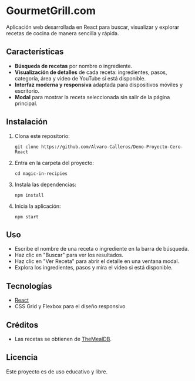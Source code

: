 
# GourmetGrill.com

Aplicación web desarrollada en React para buscar, visualizar y explorar recetas de cocina de manera sencilla y rápida.

## Características

- **Búsqueda de recetas** por nombre o ingrediente.
- **Visualización de detalles** de cada receta: ingredientes, pasos, categoría, área y video de YouTube si está disponible.
- **Interfaz moderna y responsiva** adaptada para dispositivos móviles y escritorio.
- **Modal** para mostrar la receta seleccionada sin salir de la página principal.

## Instalación

1. Clona este repositorio:
   ```
   git clone https://github.com/Alvaro-Calleros/Demo-Proyecto-Cero-React

   ```
2. Entra en la carpeta del proyecto:
   ```
   cd magic-in-recipies
   ```
3. Instala las dependencias:
   ```
   npm install
   ```
4. Inicia la aplicación:
   ```
   npm start
   ```

## Uso

- Escribe el nombre de una receta o ingrediente en la barra de búsqueda.
- Haz clic en "Buscar" para ver los resultados.
- Haz clic en "Ver Receta" para abrir el detalle en una ventana modal.
- Explora los ingredientes, pasos y mira el video si está disponible.

## Tecnologías

- [React](https://reactjs.org/)
- CSS Grid y Flexbox para el diseño responsivo

## Créditos

- Las recetas se obtienen de [TheMealDB](https://www.themealdb.com/).

## Licencia

Este proyecto es de uso educativo y libre.